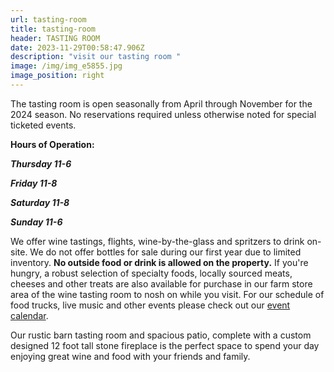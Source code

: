 ```yaml
---
url: tasting-room
title: tasting-room
header: TASTING ROOM
date: 2023-11-29T00:58:47.906Z
description: "visit our tasting room "
image: /img/img_e5855.jpg
image_position: right
---
```

The tasting room is open seasonally from April through November for the 2024 season. No reservations required unless otherwise noted for special ticketed events.

**Hours of Operation:**

***Thursday 11-6***

***Friday 11-8***

***Saturday 11-8***

***Sunday 11-6***

We offer wine tastings, flights, wine-by-the-glass and spritzers to drink on-site. We do not offer bottles for sale during our first year due to limited inventory.  **No outside food or drink is allowed on the property.** If you're hungry, a robust selection of specialty foods, locally sourced meats, cheeses and other treats are also available for purchase in our farm store area of the wine tasting room to nosh on while you visit. For our schedule of food trucks, live music and other events please check out our [event calendar](https://peacelovevinonew.netlify.app/events#calendar).

Our rustic barn tasting room and spacious patio, complete with a custom designed 12 foot tall stone fireplace is the perfect space to spend your day enjoying great wine and food with your friends and family.